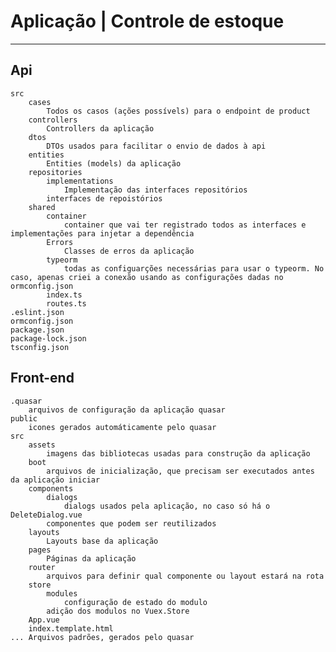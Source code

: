 # Aplicação | Controle de estoque
-----
## Api
    src
        cases
            Todos os casos (ações possívels) para o endpoint de product
        controllers
            Controllers da aplicação
        dtos
            DTOs usados para facilitar o envio de dados à api   
        entities
            Entities (models) da aplicação
        repositories
            implementations
                Implementação das interfaces repositórios
            interfaces de repoistórios
        shared
            container
                container que vai ter registrado todos as interfaces e implementações para injetar a dependência
            Errors
                Classes de erros da aplicação
            typeorm
                todas as configuarções necessárias para usar o typeorm. No caso, apenas criei a conexão usando as configurações dadas no ormconfig.json
            index.ts
            routes.ts 
    .eslint.json
    ormconfig.json
    package.json
    package-lock.json
    tsconfig.json

## Front-end
    .quasar
        arquivos de configuração da aplicação quasar
    public
        icones gerados automáticamente pelo quasar
    src
        assets
            imagens das bibliotecas usadas para construção da aplicação
        boot
            arquivos de inicialização, que precisam ser executados antes da aplicação iniciar
        components
            dialogs
                dialogs usados pela aplicação, no caso só há o DeleteDialog.vue
            componentes que podem ser reutilizados
        layouts
            Layouts base da aplicação
        pages
            Páginas da aplicação
        router
            arquivos para definir qual componente ou layout estará na rota
        store
            modules
                configuração de estado do modulo
            adição dos modulos no Vuex.Store
        App.vue
        index.template.html
    ... Arquivos padrões, gerados pelo quasar  